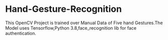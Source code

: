 # Hand-Gesture-Recognition

This OpenCV Project is trained over Manual Data of Five hand Gestures.The Model uses Tensorflow,Python 3.8,face_recognition lib for face authentication.
